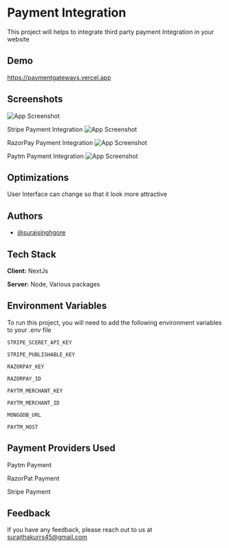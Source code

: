 
# Payment Integration

This project will helps to integrate third party payment Integration in your website


## Demo

https://paymentgateways.vercel.app


## Screenshots

![App Screenshot](https://res.cloudinary.com/dnxv21hr0/image/upload/v1684417381/paymentgateways/Screenshot_255_xuskxh.png)

Stripe Payment Integration
![App Screenshot](https://res.cloudinary.com/dnxv21hr0/image/upload/v1684417380/paymentgateways/Screenshot_257_mbwhwl.png)

RazorPay Payment Integration
![App Screenshot](https://res.cloudinary.com/dnxv21hr0/image/upload/v1684417381/paymentgateways/Screenshot_256_ctxwvt.png)

Paytm Payment Integration
![App Screenshot](https://res.cloudinary.com/dnxv21hr0/image/upload/v1684417380/paymentgateways/Screenshot_258_ziah8v.png)



## Optimizations

User Interface can change so that it look more attractive


## Authors

- [@surajsinghgore](https://www.linkedin.com/in/surajsinghgore)


## Tech Stack

**Client:** NextJs

**Server:** Node, Various packages


## Environment Variables

To run this project, you will need to add the following environment variables to your .env file

`STRIPE_SCERET_API_KEY` 

`STRIPE_PUBLISHABLE_KEY`

`RAZORPAY_KEY`

`RAZORPAY_ID`

`PAYTM_MERCHANT_KEY`

`PAYTM_MERCHANT_ID`

`MONGODB_URL`

`PAYTM_HOST`


## Payment Providers Used 

Paytm Payment

RazorPat Payment

Stripe Payment


## Feedback

If you have any feedback, please reach out to us at surajthakurrs45@gmail.com

